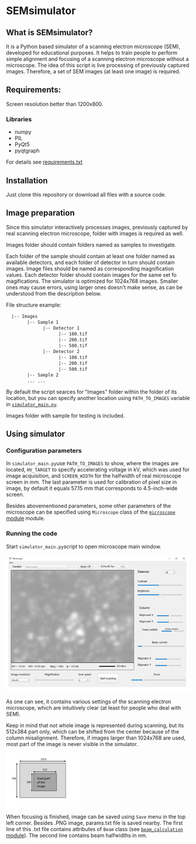 # SEMsimulator
## What is SEMsimulator?
It is a Python based simulator of a scanning electron microscope (SEM), developed for educational purposes. It helps to train people to perform simple alignment and focusing of a scanning electron microscope without a microscope. The idea of this script is live processing of previously captured images. Therefore, a set of SEM images (at least one image) is required.
## Requirements:
Screen resolution better than 1200x800.
### Libraries
* numpy
* PIL
* PyQt5
* pyqtgraph

For details see [requirements.txt](/requirements.txt)
## Installation
Just clone this repository or download all files with a source code.
## Image preparation
Since this simulator interactively processes images, previously captured by real scanning electron microscope, folder with images is required as well. 

Images folder should contain folders named as samples to investigate.

Each folder of the sample should contain at least one folder named as available detectors, and each folder of detector in turn should contain images. 
Image files should be named as corresponding magnification values. Each detector folder should contain images for the same set fo magifications. The simulator is optimized for 1024x768 images. Smaller ones may cause errors, using larger ones doesn't make sense, as can be understood from the description below.

File structure example:

```
  |-- Images
        |-- Sample 1
              |-- Detector 1
                    |-- 100.tif
                    |-- 200.tif
                    |-- 500.tif
              |-- Detector 2
                    |-- 100.tif
                    |-- 200.tif
                    |-- 500.tif
        |-- Sample 2
        ... ...
```
By default the script searces for "Images" folder within the folder of its location, but you can specify another location using `PATH_TO_IMAGES` variable in [`simulator_main.py`](/source%20code/simulator_main.py).

Images folder with sample for testing is included.
## Using simulator
### Configuration parameters
In `simulator_main.py`use `PATH_TO_IMAGES` to show, where the images are located, `HV_TARGET` to specify accelerating voltage in kV, which was used for image acquisition, 
and `SCREEN_WIDTH` for the halfwidth of real microscope screen in mm. The last parameter is used for calibration of pixel size in image, by default it equals 57.15 mm that corresponds to 4.5-inch-wide screen.

Besides abovementioned parameters, some other parameters of the microscope can be specified using `Microscope` class of the [`microscope` module](https://github.com/Yuri-V-Petrov/SEMsimulator/blob/main/source%20code/microscope.py) module.

### Running the code
Start `simulator_main.py`script to open microscope main window.

<img src= "/microscope_window.png" width="500">

As one can see, it contains various settings of the scanning electron microscope, which are intuitively clear (at least for people who deal with SEM).

Keep in mind that not whole image is represented during scanning, but its 512x384 part only, which can be shifted from the center because of the column misalignment. Therefore, if images larger than 1024x768 are used, most part of the image is never visible in the simulator.

<img src= "/image.png" width="200">

When focusing is finished, image can be saved using `Save` menu in the top left corner. Besides .PNG image, params.txt file is saved nearby. 
The first line of this .txt file contains attributes of `Beam` class (see [`beam_calculation` module](/source%20code/beam_calculation.py)). The second line contains beam halfwidths in nm.

